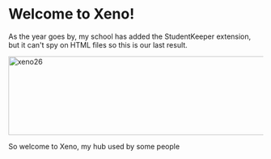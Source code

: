 # Welcome to Xeno!

As the year goes by, my school has added the StudentKeeper extension, but it can't spy on HTML files so this is our last result.


<img width="597" height="156" alt="xeno26" src="https://github.com/user-attachments/assets/bd7cfd2a-abe2-4313-803c-c5855dea245d" />

So welcome to Xeno, my hub used by some people
